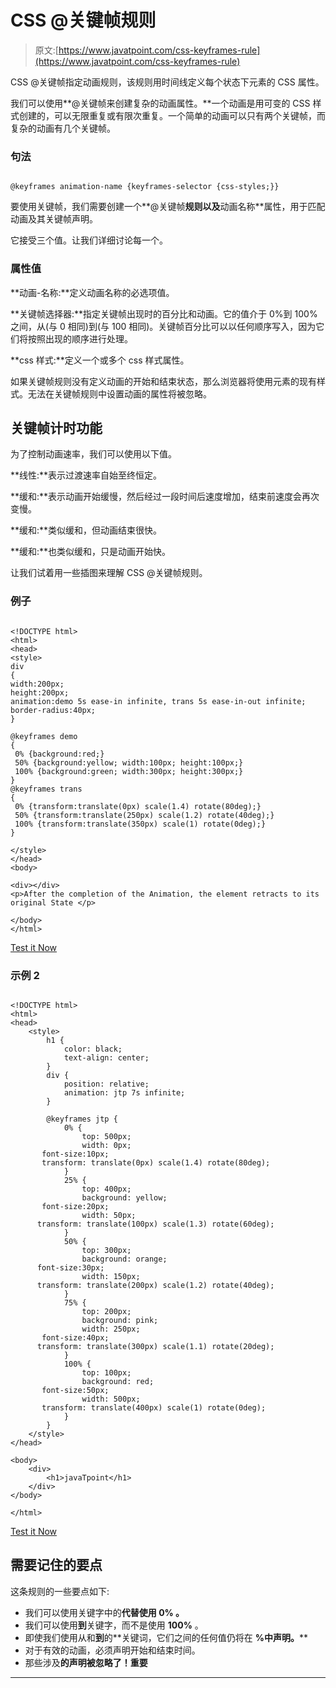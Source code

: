 # CSS @关键帧规则

> 原文:[https://www.javatpoint.com/css-keyframes-rule](https://www.javatpoint.com/css-keyframes-rule)

CSS @关键帧指定动画规则，该规则用时间线定义每个状态下元素的 CSS 属性。

我们可以使用**@关键帧来创建复杂的动画属性。**一个动画是用可变的 CSS 样式创建的，可以无限重复或有限次重复。一个简单的动画可以只有两个关键帧，而复杂的动画有几个关键帧。

### 句法

```

@keyframes animation-name {keyframes-selector {css-styles;}}

```

要使用关键帧，我们需要创建一个**@关键帧**规则以及**动画名称**属性，用于匹配动画及其关键帧声明。

它接受三个值。让我们详细讨论每一个。

### 属性值

**动画-名称:**定义动画名称的必选项值。

**关键帧选择器:**指定关键帧出现时的百分比和动画。它的值介于 0%到 100%之间，从(与 0 相同)到(与 100 相同)。关键帧百分比可以以任何顺序写入，因为它们将按照出现的顺序进行处理。

**css 样式:**定义一个或多个 css 样式属性。

如果关键帧规则没有定义动画的开始和结束状态，那么浏览器将使用元素的现有样式。无法在关键帧规则中设置动画的属性将被忽略。

## 关键帧计时功能

为了控制动画速率，我们可以使用以下值。

**线性:**表示过渡速率自始至终恒定。

**缓和:**表示动画开始缓慢，然后经过一段时间后速度增加，结束前速度会再次变慢。

**缓和:**类似缓和，但动画结束很快。

**缓和:**也类似缓和，只是动画开始快。

让我们试着用一些插图来理解 CSS @关键帧规则。

### 例子

```

<!DOCTYPE html>
<html>
<head>
<style> 
div
{
width:200px;
height:200px;
animation:demo 5s ease-in infinite, trans 5s ease-in-out infinite;
border-radius:40px;
}

@keyframes demo
{
 0% {background:red;}
 50% {background:yellow; width:100px; height:100px;}
 100% {background:green; width:300px; height:300px;}
}
@keyframes trans
{
 0% {transform:translate(0px) scale(1.4) rotate(80deg);}
 50% {transform:translate(250px) scale(1.2) rotate(40deg);}
 100% {transform:translate(350px) scale(1) rotate(0deg);}
}

</style>
</head>
<body>

<div></div>
<p>After the completion of the Animation, the element retracts to its original State </p>

</body>
</html>

```

[Test it Now](https://www.javatpoint.com/oprweb/test.jsp?filename=CSSkeyframesrule1)

### 示例 2

```

<!DOCTYPE html> 
<html> 
<head> 
    <style>  
        h1 { 
            color: black; 
            text-align: center; 
        } 
        div { 
            position: relative; 
            animation: jtp 7s infinite; 
        } 

        @keyframes jtp { 
            0% { 
                top: 500px;  
                width: 0px;
	   font-size:10px;
	   transform: translate(0px) scale(1.4) rotate(80deg);
            } 
            25% { 
                top: 400px;  
                background: yellow;  
	   font-size:20px;
                width: 50px; 
	  transform: translate(100px) scale(1.3) rotate(60deg);
            } 
            50% { 
                top: 300px;  
                background: orange;
	  font-size:30px;
                width: 150px; 
	  transform: translate(200px) scale(1.2) rotate(40deg);
            } 
            75% { 
                top: 200px;  
                background: pink;  
                width: 250px; 
	   font-size:40px;
	  transform: translate(300px) scale(1.1) rotate(20deg);
            } 
            100% { 
                top: 100px;  
                background: red;
	   font-size:50px;
                width: 500px;			
	   transform: translate(400px) scale(1) rotate(0deg);
            } 
        } 
    </style> 
</head> 

<body> 
    <div> 
        <h1>javaTpoint</h1> 
    </div> 
</body> 

</html> 

```

[Test it Now](https://www.javatpoint.com/oprweb/test.jsp?filename=CSSkeyframesrule2)

## 需要记住的要点

这条规则的一些要点如下:

*   我们可以使用关键字中的**代替使用 **0%** 。**
*   我们可以使用**到**关键字，而不是使用 **100%** 。
*   即使我们使用从和**到**的**关键词，它们之间的任何值仍将在 **%中声明。****
*   对于有效的动画，必须声明开始和结束时间。
*   那些涉及**的声明被忽略了！重要**

* * *